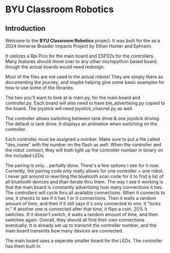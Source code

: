 # BYU Classroom Robotics

## Introduction

Welcome to the **BYU Classroom Robotics** project. It was built for the as a 2024 Immerse Broader Impacts Project by Ethan Hunter and Ephraim.

It utelizes a Rpi Pico for the main board and ESP32s for the controllers. Many features should move over to any other micropython based board, though the actual boards would need redesign. 

Most of the files are not used in the actual robots! They are simply there as documenting the journey, and maybe helping give some basic examples for how to use some of the libraries. 

The two you'll want to look at is main.py, for the main board and controller.py. Each board will also need to have ble_advertising.py copied to the board. The joystick will need joystick_channel.py as well. 

The controller allows switching between tank drive & one joystick driving. The default is tank drive. It displays an animation when switching on the controller. 

Each controller must be assigned a number. Make sure to put a file called "dev_name" with the number on the flash as well. When the controller and the robot connect, they will both light up the controller number in binary on the included LEDs.

The pairing is only... partially done. There's a few options I see for it now. Currently, the pairing code only really allows for one controller + one robot. I never got around to rewriting the bluetooth scan code for it to find a list of all bluetooth devices and than iterate thru them. The way I see it working is that the main board is constantly advertising how many connections it has. The controllers will cycle thru all available connections. When it connects to one, it checks to see if it has 1 or 0 connections. Then it waits a random amount of time, and then if it still says it's only connected to one, it "locks in." If another one is connected after that time, it flips a coin, 25% it switches. If it doesn't switch, it waits a random amount of time, and then switches again. Overall, they should all find their own connections eventually. It is already set up to transmit the controller number, and the main board transmits how many devices are connected. 

The main board uses a seperate smaller board for the LEDs. The controller has them built in. 
